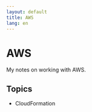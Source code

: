 ```yaml
---
layout: default
title: AWS
lang: en
---
```

# AWS
My notes on working with AWS.

## Topics

* CloudFormation
